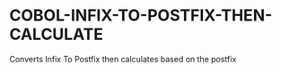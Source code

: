 # COBOL-INFIX-TO-POSTFIX-THEN-CALCULATE
Converts Infix To Postfix then calculates based on the postfix
